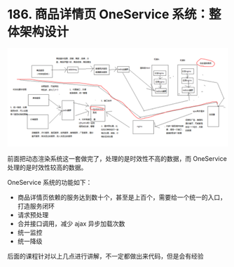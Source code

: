 # 186. 商品详情页 OneService 系统：整体架构设计
![](./assets/markdown-img-paste-20190926210820699.png)


前面把动态渲染系统这一套做完了，处理的是时效性不高的数据，而 OneService 处理的是时效性较高的数据。

OneService 系统的功能如下：

- 商品详情页依赖的服务达到数十个，甚至是上百个，需要给一个统一的入口，打造服务闭环
- 请求预处理
- 合并接口调用，减少 ajax 异步加载次数
- 统一监控
- 统一降级

后面的课程针对以上几点进行讲解，不一定都做出来代码，但是会有经验
